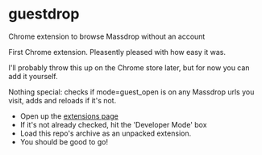 guestdrop
=========

Chrome extension to browse Massdrop without an account

First Chrome extension. Pleasently pleased with how easy it was.

I'll probably throw this up on the Chrome store later, but for now you can add it yourself.

Nothing special: checks if mode=guest_open is on any Massdrop urls you visit, adds and reloads if it's not.

- Open up the [extensions page](chrome://extensions)
- If it's not already checked, hit the 'Developer Mode' box
- Load this repo's archive as an unpacked extension. 
- You should be good to go!
